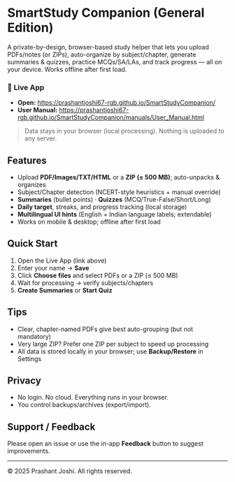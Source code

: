 # SmartStudy Companion (General Edition)

A private-by-design, browser-based study helper that lets you upload PDFs/notes (or ZIPs), auto-organize by subject/chapter, generate summaries & quizzes, practice MCQs/SA/LAs, and track progress — all on your device. Works offline after first load.

### 🚀 Live App
- **Open:** https://prashantjoshi67-rgb.github.io/SmartStudyCompanion/
- **User Manual:** https://prashantjoshi67-rgb.github.io/SmartStudyCompanion/manuals/User_Manual.html

> Data stays in your browser (local processing). Nothing is uploaded to any server.

## Features
- Upload **PDF/Images/TXT/HTML** or a **ZIP (≤ 500 MB)**; auto-unpacks & organizes
- Subject/Chapter detection (NCERT-style heuristics + manual override)
- **Summaries** (bullet points) · **Quizzes** (MCQ/True-False/Short/Long)
- **Daily target**, streaks, and progress tracking (local storage)
- **Multilingual UI hints** (English + Indian language labels; extendable)
- Works on mobile & desktop; offline after first load

## Quick Start
1. Open the Live App (link above)
2. Enter your name → **Save**
3. Click **Choose files** and select PDFs or a ZIP (≤ 500 MB)
4. Wait for processing → verify subjects/chapters
5. **Create Summaries** or **Start Quiz**

## Tips
- Clear, chapter-named PDFs give best auto-grouping (but not mandatory)
- Very large ZIP? Prefer one ZIP per subject to speed up processing
- All data is stored locally in your browser; use **Backup/Restore** in Settings

## Privacy
- No login. No cloud. Everything runs in your browser.
- You control backups/archives (export/import).

## Support / Feedback
Please open an issue or use the in-app **Feedback** button to suggest improvements.

---

© 2025 Prashant Joshi. All rights reserved.
